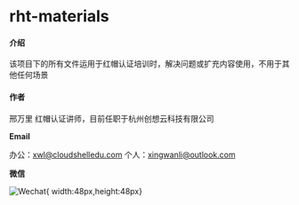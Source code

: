 # rht-materials

#### 介绍

该项目下的所有文件运用于红帽认证培训时，解决问题或扩充内容使用，不用于其他任何场景

#### 作者
邢万里 红帽认证讲师，目前任职于杭州创想云科技有限公司


**Email**
 
办公：<a href="mailto:xwl@cloudshelledu.com">xwl@cloudshelledu.com</a>
个人：<a href="mailto:xingwanli@outlook.com">xingwanli@outlook.com</a>

**微信**

![Wechat](https://gitee.com/linuxgeeker/rht-materials/raw/master/images/person/wechat.jpg){ width:48px,height:48px} 
